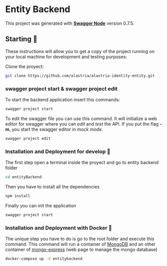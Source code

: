 # Entity Backend

This project was generated with **[Swagger Node](https://github.com/swagger-api/swagger-node)** version 0.7.5.

## Starting 🚀

These instructions will allow you to get a copy of the project running on your local machine for development and testing purposes:

Clone the proyect:

```sh
git clone https://github.com/alastria/alastria-identity-entity.git
```

### swagger project start & swagger project edit

To start the backend application insert this commands:

```sh
swagger project start
```

To edit the swagger file you can use this command. It will initialize a web editor for swagger where you can *edit* and *test* the API. If you put the flag **-m**, you start the swagger editor in *mock mode*.

```sh
swagger project edit
```

### Installation and Deployment for develop 🔧

The first step open a terminal inside the proyect and go to entity backend folder

```sh
cd entityBackend
```

Then you have to install all the dependencies

```sh
npm install
```

Finally you can init the application

```sh
swagger project start
```

### Installation and Deployment with Docker 🔧

The unique step you have to do is go to the root folder and execute this command. This command will run a container of [MongoDB](https://docs.mongodb.com/manual/tutorial/) and an other container of [mongo-express](https://github.com/mongo-express/mongo-express#readme) (web page to manage the mongo database)

```sh
docker-compose up -d entitybackend
```
